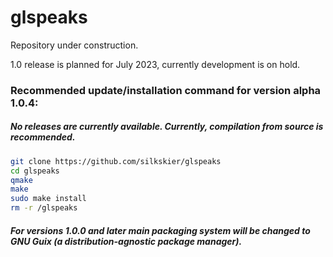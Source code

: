 # glspeaks
Repository under construction.

1.0 release is planned for July 2023, currently development is on hold.

### Recommended update/installation command for version alpha 1.0.4:
##### No releases are currently available. Currently, compilation from source is recommended.
<!--```bash
wget https://github.com/silkskier/glspeaks/releases/download/v1.0.4-alpha/glspeaks-alpha-1.0.4_installer.sh && chmod +x ./glspeaks-alpha-1.0.4_installer.sh && ./glspeaks-alpha-1.0.4_installer.sh
```-->
```bash
git clone https://github.com/silkskier/glspeaks
cd glspeaks
qmake
make
sudo make install
rm -r /glspeaks
```
##### For versions 1.0.0 and later main packaging system will be changed to GNU Guix (a distribution-agnostic package manager).
